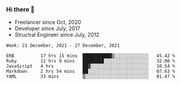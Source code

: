### Hi there 👋

- Freelancer since Oct, 2020
- Developer since July, 2017
- Structral Engineer since July, 2012

<!--START_SECTION:waka-->
```text
Week: 21 December, 2021 - 27 December, 2021

ERB          17 hrs 15 mins  ███████████▒░░░░░░░░░░░░░   45.42 % 
Ruby         12 hrs 9 mins   ████████░░░░░░░░░░░░░░░░░   32.00 % 
JavaScript   4 hrs           ██▓░░░░░░░░░░░░░░░░░░░░░░   10.54 % 
Markdown     2 hrs 54 mins   ██░░░░░░░░░░░░░░░░░░░░░░░   07.63 % 
YAML         33 mins         ▒░░░░░░░░░░░░░░░░░░░░░░░░   01.47 % 
```
<!--END_SECTION:waka-->
